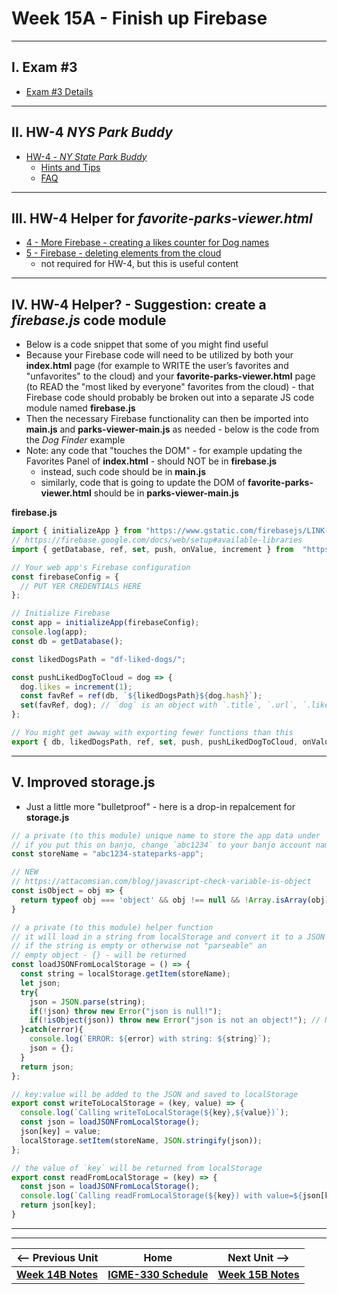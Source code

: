 # Week 15A - Finish up Firebase

---

## I. Exam #3

- [Exam #3 Details](../notes/exam-3-details.md)

---

## II. HW-4 *NYS Park Buddy*

- [HW-4 - *NY State Park Buddy*](../hw/hw-4.md)
  - [Hints and Tips](../hw/hw-4.md#v-hints-and-tips-check-back-frequently---might-be-updated-as-needed)
  - [FAQ](../hw/hw-4.md#vi-faq--errata-check-back-frequently---might-be-updated-as-needed)

---

## III. HW-4 Helper for *favorite-parks-viewer.html*
- [4 - More Firebase - creating a likes counter for Dog names](https://github.com/tonethar/IGME-330-Master/blob/master/notes/firebase-4.md)
- [5 - Firebase - deleting elements from the cloud](https://github.com/tonethar/IGME-330-Master/blob/master/notes/firebase-5.md)
  - not required for HW-4, but this is useful content

---

## IV. HW-4 Helper? - Suggestion: create a *firebase.js* code module

- Below is a code snippet that some of you might find useful
- Because your Firebase code will need to be utilized by both your **index.html** page (for example to WRITE the user’s favorites and "unfavorites" to the cloud) and your **favorite-parks-viewer.html** page (to READ the "most liked by everyone" favorites from the cloud) - that Firebase code should probably be broken out into a separate JS code module named **firebase.js**
- Then the necessary Firebase functionality can then be imported into **main.js** and **parks-viewer-main.js** as needed - below is the code from the *Dog Finder* example
- Note: any code that "touches the DOM" - for example updating the Favorites Panel of **index.html** - should NOT be in **firebase.js**
  - instead, such code should be in **main.js**
  - similarly, code that is going to update the DOM of **favorite-parks-viewer.html** should be in **parks-viewer-main.js**

**firebase.js**

```js
import { initializeApp } from "https://www.gstatic.com/firebasejs/LINK-TO-LATEST-VERSION-FIREBASE.js";
// https://firebase.google.com/docs/web/setup#available-libraries
import { getDatabase, ref, set, push, onValue, increment } from  "https://www.gstatic.com/firebasejs/LINK-TO-LATEST-VERSION-FIREBASE.js";

// Your web app's Firebase configuration
const firebaseConfig = {
  // PUT YER CREDENTIALS HERE
};

// Initialize Firebase
const app = initializeApp(firebaseConfig);
console.log(app);
const db = getDatabase();

const likedDogsPath = "df-liked-dogs/";

const pushLikedDogToCloud = dog => {
  dog.likes = increment(1);
  const favRef = ref(db, `${likedDogsPath}${dog.hash}`);
  set(favRef, dog); // `dog` is an object with `.title`, `.url`, `.likes` properties etc
};

// You might get awway with exporting fewer functions than this
export { db, likedDogsPath, ref, set, push, pushLikedDogToCloud, onValue };
```

---

## V. Improved storage.js
- Just a little more "bulletproof" - here is a drop-in repalcement for **storage.js**

```js
// a private (to this module) unique name to store the app data under
// if you put this on banjo, change `abc1234` to your banjo account name
const storeName = "abc1234-stateparks-app";

// NEW
// https://attacomsian.com/blog/javascript-check-variable-is-object
const isObject = obj => {
  return typeof obj === 'object' && obj !== null && !Array.isArray(obj)
}

// a private (to this module) helper function
// it will load in a string from localStorage and convert it to a JSON object
// if the string is empty or otherwise not "parseable" an
// empty object - {} - will be returned
const loadJSONFromLocalStorage = () => {
  const string = localStorage.getItem(storeName);
  let json;
  try{
    json = JSON.parse(string);
    if(!json) throw new Error("json is null!");
    if(!isObject(json)) throw new Error("json is not an object!"); // NEW
  }catch(error){
    console.log(`ERROR: ${error} with string: ${string}`);
    json = {};
  }
  return json;
};

// key:value will be added to the JSON and saved to localStorage
export const writeToLocalStorage = (key, value) => {
  console.log(`Calling writeToLocalStorage(${key},${value})`);
  const json = loadJSONFromLocalStorage();
  json[key] = value;
  localStorage.setItem(storeName, JSON.stringify(json));
};

// the value of `key` will be returned from localStorage
export const readFromLocalStorage = (key) => {
  const json = loadJSONFromLocalStorage();
  console.log(`Calling readFromLocalStorage(${key}) with value=${json[key]}`);
  return json[key];
}
```

---
---

| <-- Previous Unit | Home | Next Unit -->
| --- | --- | --- 
| [**Week 14B Notes**](14B.md)  |  [**IGME-330 Schedule**](../schedule.md) | [**Week 15B Notes**](15B.md)
